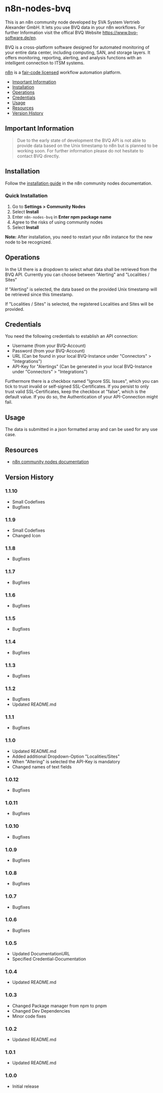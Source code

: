 # n8n-nodes-bvq

This is an n8n community node developed by SVA System Vertrieb Alexander GmbH. It lets you use BVQ data in your n8n workflows.
For further Information visit the offical BVQ Website https://www.bvq-software.de/en.

BVQ is a cross-platform software designed for automated monitoring of your entire data center, including computing, SAN, and storage layers. It offers monitoring, reporting, alerting, and analysis functions with an intelligent connection to ITSM systems.

[n8n](https://n8n.io/) is a [fair-code licensed](https://docs.n8n.io/reference/license/) workflow automation platform.

- [Important Information](#important-information)  
- [Installation](#installation) 
- [Operations](#operations)  
- [Credentials](#credentials)
- [Usage](#usage) 
- [Resources](#resources)
- [Version History](#version-history)    

## Important Information

> Due to the early state of development the BVQ API is not able to provide data based on the Unix timestamp to n8n but is planned to be working soon. For further information please do not hesitate to contact BVQ directly. 

## Installation

Follow the [installation guide](https://docs.n8n.io/integrations/community-nodes/installation/) in the n8n community nodes documentation.

### Quick Installation

1. Go to **Settings > Community Nodes**
2. Select **Install**
3. Enter `n8n-nodes-bvq` in **Enter npm package name**
4. Agree to the risks of using community nodes
5. Select **Install**

**Note:** After installation, you need to restart your n8n instance for the new node to be recognized.


## Operations

In the UI there is a dropdown to select what data shall be retrieved from the BVQ API.
Currently you can choose between "Alerting" and "Localities / Sites"

If "Alerting" is selected, the data based on the provided Unix timestamp will be retrieved since this timestamp. 

If "Localities / Sites" is selected, the registered Localities and Sites will be provided.

## Credentials

You need the following credentials to establish an API connection:

- Username (from your BVQ-Account)
- Password (from your BVQ-Account)
- URL (Can be found in your local BVQ-Instance under "Connectors" > "Integrations")
- API-Key for "Alertings" (Can be generated in your local BVQ-Instance under "Connectors" > "Integrations")

Furthermore there is a checkbox named "Ignore SSL Issues", which you can tick to trust invalid or self-signed SSL-Certificates. If you persist to only trust valid SSL-Certificates, keep the checkbox at "false", which is the default value. If you do so, the Authentication of your API-Connection might fail.


## Usage

The data is submitted in a json formatted array and can be used for any use case.


## Resources

* [n8n community nodes documentation](https://docs.n8n.io/integrations/community-nodes/)


## Version History

### 1.1.10

- Small Codefixes
- Bugfixes

### 1.1.9

- Small Codefixes
- Changed Icon

### 1.1.8

- Bugfixes

### 1.1.7

- Bugfixes

### 1.1.6

- Bugfixes

### 1.1.5

- Bugfixes

### 1.1.4

- Bugfixes

### 1.1.3

- Bugfixes

### 1.1.2

- Bugfixes
- Updated README.md

### 1.1.1

- Bugfixes

### 1.1.0

- Updated README.md
- Added additional Dropdown-Option "Localities/Sites"
- When "Altering" is selected the API-Key is mandatory 
- Changed names of text fields 

### 1.0.12

- Bugfixes

### 1.0.11

- Bugfixes

### 1.0.10

- Bugfixes

### 1.0.9

- Bugfixes

### 1.0.8

- Bugfixes

### 1.0.7

- Bugfixes

### 1.0.6

- Bugfixes

### 1.0.5

- Updated DocumentationURL 
- Specified Credential-Documentation

### 1.0.4

- Updated README.md

### 1.0.3

- Changed Package manager from npm to pnpm 
- Changed Dev Dependencies
- Minor code fixes

### 1.0.2

- Updated README.md

### 1.0.1

- Updated README.md

### 1.0.0

- Initial release